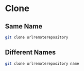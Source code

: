# Clone

## Same Name

```bash
git clone urlremoterepository
```

## Different Names

```bash
git clone urlremoterepository name
```

